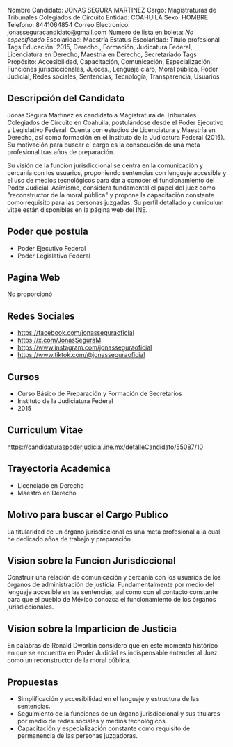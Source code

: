 Nombre Candidato: JONAS SEGURA MARTINEZ
Cargo: Magistraturas de Tribunales Colegiados de Circuito
Entidad: COAHUILA
Sexo: HOMBRE
Telefono: 8441064854
Correo Electronico: jonasseguracandidato@gmail.com
Numero de lista en boleta: *No especificado*
Escolaridad: Maestría
Estatus Escolaridad: Título profesional
Tags Educación: 2015, Derecho., Formación, Judicatura Federal, Licenciatura en Derecho, Maestría en Derecho, Secretariado
Tags Propósito: Accesibilidad, Capacitación, Comunicación, Especialización, Funciones jurisdiccionales, Jueces., Lenguaje claro, Moral pública, Poder Judicial, Redes sociales, Sentencias, Tecnología, Transparencia, Usuarios


## Descripción del Candidato 

Jonas Segura Martínez es candidato a Magistratura de Tribunales Colegiados de Circuito en Coahuila, postulándose desde el Poder Ejecutivo y Legislativo Federal. Cuenta con estudios de Licenciatura y Maestría en Derecho, así como formación en el Instituto de la Judicatura Federal (2015). Su motivación para buscar el cargo es la consecución de una meta profesional tras años de preparación.

Su visión de la función jurisdiccional se centra en la comunicación y cercanía con los usuarios, proponiendo sentencias con lenguaje accesible y el uso de medios tecnológicos para dar a conocer el funcionamiento del Poder Judicial.  Asimismo, considera fundamental el papel del juez como "reconstructor de la moral pública" y propone la capacitación constante como requisito para las personas juzgadas. Su perfil detallado y curriculum vitae están disponibles en la página web del INE.


## Poder que postula

- Poder Ejecutivo Federal
- Poder Legislativo Federal


## Pagina Web

No proporcionó


## Redes Sociales

- https://facebook.com/jonasseguraoficial
- https://x.com/JonasSeguraM
- https://www.instagram.com/jonasseguraoficial
- https://www.tiktok.com/@jonasseguraoficial


## Cursos

- Curso Básico de Preparación y Formación de Secretarios
- Instituto de la Judiciatura Federal
- 2015


## Curriculum Vitae

https://candidaturaspoderjudicial.ine.mx/detalleCandidato/55087/10


## Trayectoria Academica

- Licenciado en Derecho
- Maestro en Derecho


## Motivo para buscar el Cargo Publico

La titularidad de un órgano jurisdiccional es una meta profesional a la cual he dedicado años de trabajo y preparación


## Vision sobre la Funcion Jurisdiccional

Construir una relación de comunicación y cercanía con los usuarios de los órganos de administración de justicia. Fundamentalmente por medio del lenguaje accesible en las sentencias, así como con el contacto constante para que el pueblo de México conozca el funcionamiento de los órganos jurisdiccionales.


## Vision sobre la Imparticion de Justicia

En palabras de Ronald Dworkin considero que en este momento histórico en que se encuentra en Poder Judicial es indispensable entender al Juez como un reconstructor de la moral pública.


## Propuestas

- Simplificación y accesibilidad en el lenguaje y estructura de las sentencias.
- Seguimiento de la funciones de un órgano jurisdiccional y sus titulares por medio de redes sociales y medios tecnológicos.
- Capacitación y especialización constante como requisito de permanencia de las personas juzgadoras.

